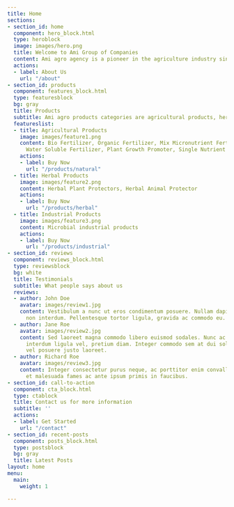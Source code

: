 ```yaml
---
title: Home
sections:
- section_id: home
  component: hero_block.html
  type: heroblock
  image: images/hero.png
  title: Welcome to Ami Group of Companies
  content: Ami agro agency is a pioneer in the agriculture industry since 1998.
  actions:
  - label: About Us
    url: "/about"
- section_id: products
  component: features_block.html
  type: featuresblock
  bg: gray
  title: Products
  subtitle: Ami agro products categories are agricultural products, herbal products and industrial products
  featureslist:
  - title: Agricultural Products
    image: images/feature1.png
    content: Bio Fertilizer, Organic Fertilizer, Mix Micronutrient Fertilizer, Phosphate Gypsum, 
      Water Soluble Fertilizer, Plant Growth Promoter, Single Nutrient Fertilizer
    actions:
    - label: Buy Now
      url: "/products/natural"
  - title: Herbal Products
    image: images/feature2.png
    content: Herbal Plant Protectors, Herbal Animal Protector
    actions:
    - label: Buy Now
      url: "/products/herbal"
  - title: Industrial Products
    image: images/feature3.png
    content: Microbial industrial products 
    actions:
    - label: Buy Now
      url: "/products/industrial"
- section_id: reviews
  component: reviews_block.html
  type: reviewsblock
  bg: white
  title: Testimonials
  subtitle: What people says about us
  reviews:
  - author: John Doe
    avatar: images/review1.jpg
    content: Vestibulum a nunc ut eros condimentum posuere. Nullam dapibus quis nunc
      non interdum. Pellentesque tortor ligula, gravida ac commodo eu.
  - author: Jane Roe
    avatar: images/review2.jpg
    content: Sed laoreet magna commodo libero euismod sodales. Nunc ac libero convallis,
      interdum ligula vel, pretium diam. Integer commodo sem at dui sollicitudin,
      vel posuere justo laoreet.
  - author: Richard Roe
    avatar: images/review3.jpg
    content: Integer consectetur purus neque, ac porttitor enim convallis vitae. Interdum
      et malesuada fames ac ante ipsum primis in faucibus.
- section_id: call-to-action
  component: cta_block.html
  type: ctablock
  title: Contact us for more information
  subtitle: ''
  actions:
  - label: Get Started
    url: "/contact"
- section_id: recent-posts
  component: posts_block.html
  type: postsblock
  bg: gray
  title: Latest Posts
layout: home
menu:
  main:
    weight: 1

---
```

